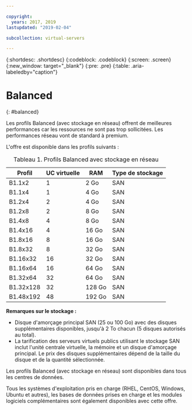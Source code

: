 ```yaml
---

copyright:
  years: 2017, 2019
lastupdated: "2019-02-04"

subcollection: virtual-servers

---
```


{:shortdesc: .shortdesc}
{:codeblock: .codeblock}
{:screen: .screen}
{:new_window: target="_blank"}
{:pre: .pre}
{:table: .aria-labeledby="caption"}

# Balanced
{: #balanced}

Les profils Balanced (avec stockage en réseau) offrent de meilleures performances car les ressources ne sont pas trop sollicitées. Les performances réseau vont de standard à premium.

L'offre est disponible dans les profils suivants :

<table>
<CAPTION>Tableau 1. Profils Balanced avec stockage en réseau</CAPTION>
<THEAD>
<TR>
<th>Profil</th>
<th>UC virtuelle</th>
<th>RAM</th>
<th>Type de stockage</th>
</TR>
</THEAD>
<TBODY>
<tr>
<td>B1.1x2</td>
<td>1</td>
<td>2 Go</td>
<td>SAN</td>
</tr>
<tr>
<td>B1.1x4</td>
<td>1</td>
<td>4 Go</td>
<td>SAN</td>
</tr>
<tr>
<td>B1.2x4</td>
<td>2</td>
<td>4 Go</td>
<td>SAN</td>
</tr>
<tr>
<td>B1.2x8</td>
<td>2</td>
<td>8 Go</td>
<td>SAN</td>
</tr>
<tr>
<td>B1.4x8</td>
<td>4</td>
<td>8 Go</td>
<td>SAN</td>
</tr>
<tr>
<td>B1.4x16</td>
<td>4</td>
<td>16 Go</td>
<td>SAN</td>
</tr>
<tr>
<td>B1.8x16</td>
<td>8</td>
<td>16 Go</td>
<td>SAN</td>
</tr>
<tr>
<td>B1.8x32</td>
<td>8</td>
<td>32 Go</td>
<td>SAN</td>
</tr>
<tr>
<td>B1.16x32</td>
<td>16</td>
<td>32 Go</td>
<td>SAN</td>
</tr>
<tr>
<td>B1.16x64</td>
<td>16</td>
<td>64 Go</td>
<td>SAN</td>
</tr>
<tr>
<td>B1.32x64</td>
<td>32</td>
<td>64 Go</td>
<td>SAN</td>
</tr>
<tr>
<td>B1.32x128</td>
<td>32</td>
<td>128 Go</td>
<td>SAN</td>
</tr>
<tr>
<td>B1.48x192</td>
<td>48</td>
<td>192 Go</td>
<td>SAN</td>
</tr>
</TBODY>
</table>

**Remarques sur le stockage :**

* Disque d'amorçage principal SAN (25 ou 100 Go) avec des disques supplémentaires disponibles, jusqu'à 2 To chacun (5 disques autorisés au total).
* La tarification des serveurs virtuels publics utilisant le stockage SAN inclut l'unité centrale virtuelle, la mémoire et un disque d'amorçage principal. Le prix des disques supplémentaires dépend de la taille du disque et de la quantité sélectionnée.  

Les profils Balanced (avec stockage en réseau) sont disponibles dans tous les centres de données.

Tous les systèmes d'exploitation pris en charge (RHEL, CentOS, Windows, Ubuntu et autres), les bases de données prises en charge et les modules logiciels complémentaires sont également disponibles avec cette offre.  
